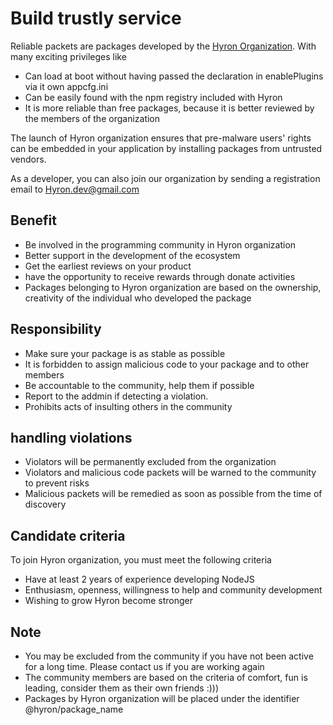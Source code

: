 # Build trustly service

Reliable packets are packages developed by the [Hyron Organization](https://www.npmjs.com/settings/Hyron/members). With many exciting privileges like

-   Can load at boot without having passed the declaration in enablePlugins via it own appcfg.ini
-   Can be easily found with the npm registry included with Hyron
-   It is more reliable than free packages, because it is better reviewed by the members of the organization

The launch of Hyron organization ensures that pre-malware users' rights can be embedded in your application by installing packages from untrusted vendors.

As a developer, you can also join our organization by sending a registration email to Hyron.dev@gmail.com

## Benefit

-   Be involved in the programming community in Hyron organization
-   Better support in the development of the ecosystem
-   Get the earliest reviews on your product
-   have the opportunity to receive rewards through donate activities
-   Packages belonging to Hyron organization are based on the ownership, creativity of the individual who developed the package

## Responsibility

-   Make sure your package is as stable as possible
-   It is forbidden to assign malicious code to your package and to other members
-   Be accountable to the community, help them if possible
-   Report to the addmin if detecting a violation.
-   Prohibits acts of insulting others in the community

## handling violations

-   Violators will be permanently excluded from the organization
-   Violators and malicious code packets will be warned to the community to prevent risks
-   Malicious packets will be remedied as soon as possible from the time of discovery

## Candidate criteria

To join Hyron organization, you must meet the following criteria

-   Have at least 2 years of experience developing NodeJS
-   Enthusiasm, openness, willingness to help and community development
-   Wishing to grow Hyron become stronger

## Note

-   You may be excluded from the community if you have not been active for a long time. Please contact us if you are working again
-   The community members are based on the criteria of comfort, fun is leading, consider them as their own friends :)))
-   Packages by Hyron organization will be placed under the identifier @hyron/package_name
